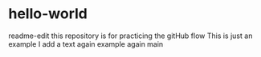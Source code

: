 # hello-world
readme-edit
this repository is for practicing the gitHub flow
This is just an example
 I add a text again
 example again
 main
